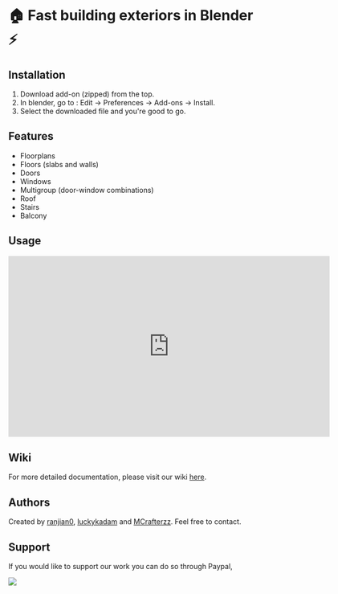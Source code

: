 # 🏠 Fast building exteriors in Blender ⚡️

## Installation

1. Download add-on (zipped) from the top.
2. In blender, go to : Edit -> Preferences -> Add-ons -> Install.
3. Select the downloaded file and you're good to go.

## Features

* Floorplans
* Floors (slabs and walls)
* Doors
* Windows
* Multigroup (door-window combinations)
* Roof
* Stairs
* Balcony

## Usage

<iframe id="ytplayer" type="text/html" width="640" height="360"
  src="https://www.youtube.com/embed/rB1fm4I_bW4"
  frameborder="0"></iframe>

## Wiki

For more detailed documentation, please visit our wiki [here](https://github.com/ranjian0/building_tools/wiki).

## Authors

Created by [ranjian0](https://github.com/ranjian0), [luckykadam](https://github.com/luckykadam) and [MCrafterzz](https://github.com/MCrafterzz). Feel free to contact.

## Support

If you would like to support our work you can do so through Paypal,

[![](https://www.paypalobjects.com/en_US/i/btn/btn_donateCC_LG.gif)](https://www.paypal.com/donate?hosted_button_id=EX6AB8P8M9VZG)

